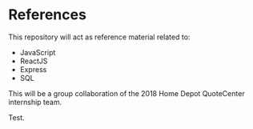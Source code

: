 # References

This repository will act as reference material related to:
  - JavaScript
  - ReactJS
  - Express
  - SQL

This will be a group collaboration of the 2018 Home Depot QuoteCenter internship team. 

Test.